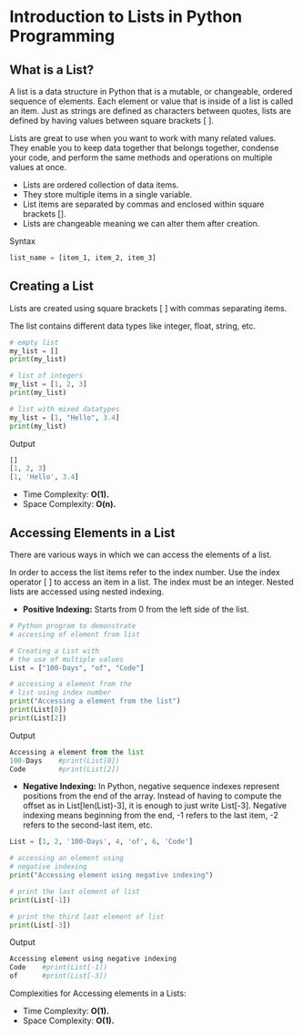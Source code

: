 # Introduction to Lists in Python Programming

## What is a List?

A list is a data structure in Python that is a mutable, or changeable, ordered sequence of elements. Each element or value that is inside of a list is called an item. Just as strings are defined as characters between quotes, lists are defined by having values between square brackets [ ].

Lists are great to use when you want to work with many related values. They enable you to keep data together that belongs together, condense your code, and perform the same methods and operations on multiple values at once.

- Lists are ordered collection of data items.
- They store multiple items in a single variable.
- List items are separated by commas and enclosed within square brackets [].
- Lists are changeable meaning we can alter them after creation.

Syntax
```python
list_name = [item_1, item_2, item_3]
```

## Creating a List

Lists are created using square brackets [ ] with commas separating items.

The list contains different data types like integer, float, string, etc.

```python
# empty list
my_list = []
print(my_list)

# list of integers
my_list = [1, 2, 3]
print(my_list)

# list with mixed datatypes
my_list = [1, "Hello", 3.4]
print(my_list)
```

Output
```python
[]
[1, 2, 3]
[1, 'Hello', 3.4]
```

- Time Complexity: **O(1).**
- Space Complexity: **O(n).**

## Accessing Elements in a List

There are various ways in which we can access the elements of a list.

In order to access the list items refer to the index number. Use the index operator [ ] to access an item in a list. The index must be an integer. Nested lists are accessed using nested indexing.

- **Positive Indexing:** Starts from 0 from the left side of the list.

```python
# Python program to demonstrate
# accessing of element from list

# Creating a List with
# the use of multiple values
List = ["100-Days", "of", "Code"]

# accessing a element from the
# list using index number
print("Accessing a element from the list")
print(List[0])
print(List[2])
```

Output
```python
Accessing a element from the list    
100-Days    #print(List[0])
Code        #print(List[2])
```

- **Negative Indexing:** In Python, negative sequence indexes represent positions from the end of the array. Instead of having to compute the offset as in List[len(List)-3], it is enough to just write List[-3]. Negative indexing means beginning from the end, -1 refers to the last item, -2 refers to the second-last item, etc.

```python
List = [1, 2, '100-Days', 4, 'of', 6, 'Code']

# accessing an element using
# negative indexing
print("Accessing element using negative indexing")

# print the last element of list
print(List[-1])

# print the third last element of list
print(List[-3])
```

Output

```python
Accessing element using negative indexing
Code    #print(List[-1])
of      #print(List[-3])
```

Complexities for Accessing elements in a Lists:

- Time Complexity: **O(1).**
- Space Complexity: **O(1).**